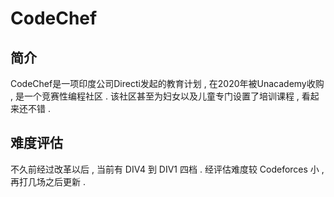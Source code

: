 # CodeChef

## 简介
CodeChef是一项印度公司Directi发起的教育计划 , 在2020年被Unacademy收购 , 是一个竞赛性编程社区 . 该社区甚至为妇女以及儿童专门设置了培训课程 , 看起来还不错 . 

## 难度评估
不久前经过改革以后 , 当前有 DIV4 到 DIV1 四档 . 经评估难度较 Codeforces 小 , 再打几场之后更新 . 
